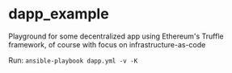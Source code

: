 # dapp_example
Playground for some decentralized app using Ethereum's Truffle framework, of course with focus on infrastructure-as-code

Run:
``
ansible-playbook dapp.yml -v -K
``
